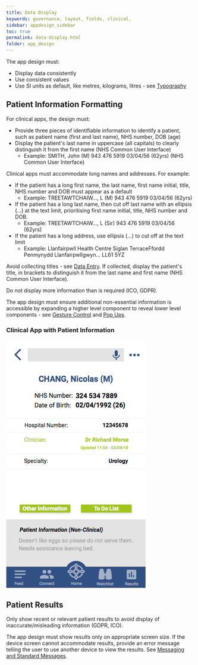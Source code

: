 ```yaml
---
title: Data Display   
keywords: governance, layout, fields, clinical,
sidebar: appdesign_sidebar
toc: true
permalink: data-display.html
folder: app_design 
---
```


The app design must:

* Display data consistently
* Use consistent values
* Use SI units as default, like metres, kilograms, litres - see [Typography](/typography.html) 

## Patient Information Formatting

For clinical apps, the design must:
* Provide three pieces of identifiable information to identify a patient, such as patient name (first and last name), NHS number, DOB (age)  
* Display the patient's last name in uppercase (all capitals) to clearly distinguish it from the first name (NHS Common User Interface) 
  * Example: SMITH, John (M) 943 476 5919 03/04/56 (62yrs) (NHS Common User Interface)

Clinical apps must accommodate long names and addresses. For example:
* If the patient has a long first name, the last name, first name initial, title, NHS number and DOB must appear as a default
  * Example: TREETAWTCHAIW…, L (M) 943 476 5919 03/04/56 (62yrs)  
* If the patient has a long last name, then cut off last name with an ellipsis (…) at the text limit, prioritising first name initial, title, NHS number and DOB.  
  * Example: TREETAWTCHAIW…, L (Sir) 943 476 5919 03/04/56 (62yrs)
* If the patient has a long address, use ellipsis (…) to cut off at the text limit
  * Example:
    Llanfairpwll Health Centre
    Siglan TerraceFfordd Penmynydd
    Llanfairpwllgwyn…
    LL61 5YZ

Avoid collecting titles - see [Data Entry](/data-entry.html).  If collected, display the patient's title, in brackets to distinguish it from the last name and first name (NHS Common User Interface). 

Do not display more information than is required (ICO, GDPR).

The app design must ensure additional non-essential information is accessible by expanding a higher level component to reveal lower level components - see [Gesture Control](/gesture-control.html) and [Pop Ups](/popups.html).

### Clinical App with Patient Information

<img class="img-responsive img-thumbnail" src="/images/examples/design-standards-ui-patient-info.png">

## Patient Results
Only show recent or relevant patient results to avoid display of inaccurate/misleading information (GDPR, ICO).
  
The app design must show results only on appropriate screen size. If the device screen cannot accommodate results, provide an error message telling the user to use another device to view the results. See [Messaging and Standard Messages](/messaging.html).
